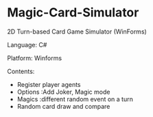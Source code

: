 # Magic-Card-Simulator
 2D Turn-based Card Game Simulator (WinForms)

Language: C#

Platform: Winforms

Contents:
- Register player agents
- Options :Add Joker, Magic mode
- Magics :different random event on a turn
- Random card draw and compare
